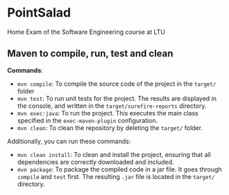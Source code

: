 # PointSalad
Home Exam of the Software Engineering course at LTU

## Maven to compile, run, test and clean

**Commands**:
- `mvn compile`: To compile the source code of the project in the `target/` folder
- `mvn test`: To run unit tests for the project. The results are displayed in the console, and written in the `target/surefire-reports` directory.
- `mvn exec:java`: To run the project. This executes the main class specified in the `exec-maven-plugin` configuration.
- `mvn clean`: To clean the repository by deleting the `target/` folder.

Additionally, you can run these commands:
- `mvn clean install`: To clean and install the project, ensuring that all dependencies are correctly downloaded and included.
- `mvn package`: To package the compiled code in a jar file. It goes through `compile` and `test` first. The resulting `.jar` file is located in the `target/` directory.
